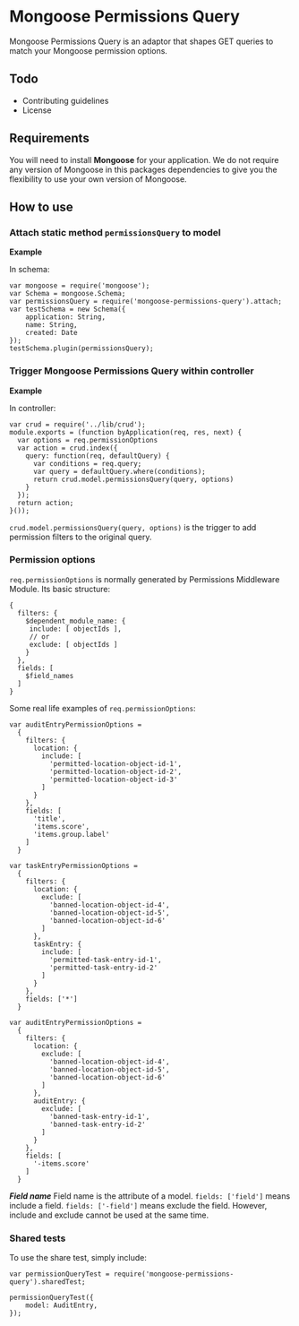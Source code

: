 # Mongoose Permissions Query
Mongoose Permissions Query is an adaptor that shapes GET queries to match your Mongoose permission options.

## Todo
- Contributing guidelines
- License

## Requirements
You will need to install **Mongoose** for your application. We do not require any version of Mongoose in this packages dependencies to give you the flexibility to use your own version of Mongoose.

## How to use

### Attach static method `permissionsQuery` to model
**Example**

In schema:
```
var mongoose = require('mongoose');
var Schema = mongoose.Schema;
var permissionsQuery = require('mongoose-permissions-query').attach;
var testSchema = new Schema({
    application: String,
    name: String,
    created: Date
});
testSchema.plugin(permissionsQuery);
```


### Trigger Mongoose Permissions Query within controller
**Example**

In controller:
```
var crud = require('../lib/crud');
module.exports = (function byApplication(req, res, next) {
  var options = req.permissionOptions
  var action = crud.index({
    query: function(req, defaultQuery) {
      var conditions = req.query;
      var query = defaultQuery.where(conditions);
      return crud.model.permissionsQuery(query, options)
    }
  });
  return action;
}());
```

`crud.model.permissionsQuery(query, options)` is the trigger to add permission filters to the original query. 

### Permission options
`req.permissionOptions` is normally generated by Permissions Middleware Module. Its basic structure:

```
{
  filters: {
    $dependent_module_name: {
     include: [ objectIds ],
     // or
     exclude: [ objectIds ]
    }
  },
  fields: [
    $field_names
  ]
}
```

Some real life examples of `req.permissionOptions`:

```
var auditEntryPermissionOptions =
  {
    filters: {
      location: {
        include: [
          'permitted-location-object-id-1',
          'permitted-location-object-id-2',
          'permitted-location-object-id-3'
        ]
      }
    },
    fields: [
      'title',
      'items.score',
      'items.group.label'
    ]
  }
```

```
var taskEntryPermissionOptions =
  {
    filters: {
      location: {
        exclude: [
          'banned-location-object-id-4',
          'banned-location-object-id-5',
          'banned-location-object-id-6'
        ]
      },
      taskEntry: {
        include: [
          'permitted-task-entry-id-1',
          'permitted-task-entry-id-2'
        ]
      }
    },
    fields: ['*']
  }
```

```
var auditEntryPermissionOptions =
  {
    filters: {
      location: {
        exclude: [
          'banned-location-object-id-4',
          'banned-location-object-id-5',
          'banned-location-object-id-6'
        ]
      },
      auditEntry: {
        exclude: [
          'banned-task-entry-id-1',
          'banned-task-entry-id-2'
        ]
      }
    },
    fields: [
      '-items.score'
    ]
  }
```

***Field name***
Field name is the attribute of a model. `fields: ['field']` means include a field. `fields: ['-field']` means exclude the field.
However, include and exclude cannot be used at the same time.


### Shared tests
To use the share test, simply include:

```
var permissionQueryTest = require('mongoose-permissions-query').sharedTest;

permissionQueryTest({
    model: AuditEntry,
});
```


